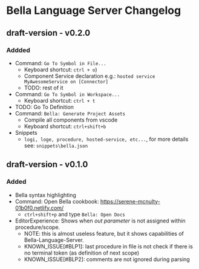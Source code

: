 # Bella Language Server Changelog

## draft-version - v0.2.0

### Addded

* Command: `Go To Symbol in File...`
  * Keyboard shortcut: `ctrl + o`)
  * Component Service declaration e.g.: `hosted service MyAwesomeService on [Connector]`
  * TODO: rest of it
* Command: `Go To Symbol in Workspace...`
  * Keyboard shortcut: `ctrl + t`
* TODO: Go To Definition
* Command: `Bella: Generate Project Assets`
  * Compile all components from vscode
  * Keyboard shortcut:  `ctrl+shift+b`
* Snippets
  * `logi, loge, procedure, hosted-service, etc...`, for more details see: `snippets\bella.json`

## draft-version - v0.1.0

### Added

* Bella syntax highlighting
* Command: Open Bella cookbook: <https://serene-mcnulty-01b0f0.netlify.com/>
  * `ctrl+shift+p` and type `Bella: Open Docs`
* EditorExperience: Shows when *out parameter*  is not assigned within procedure/scope.
  * NOTE: this is almost useless feature, but it shows capabilities of Bella-Language-Server.
  * KNOWN_ISSUE[#BLP1]: last procedure in file is not check if there is no terminal token (as definition of next scope)
  * KNOWN_ISSUE[#BLP2]: comments are not ignored during parsing
